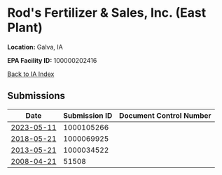 # Rod's Fertilizer & Sales, Inc. (East Plant)

**Location:** Galva, IA

**EPA Facility ID:** 100000202416

[Back to IA Index](../../index.md)

## Submissions

| Date | Submission ID | Document Control Number |
|------|--------------|-------------------------|
| [2023-05-11](submissions/1000105266.md) | 1000105266 |  |
| [2018-05-21](submissions/1000069925.md) | 1000069925 |  |
| [2013-05-21](submissions/1000034522.md) | 1000034522 |  |
| [2008-04-21](submissions/51508.md) | 51508 |  |
